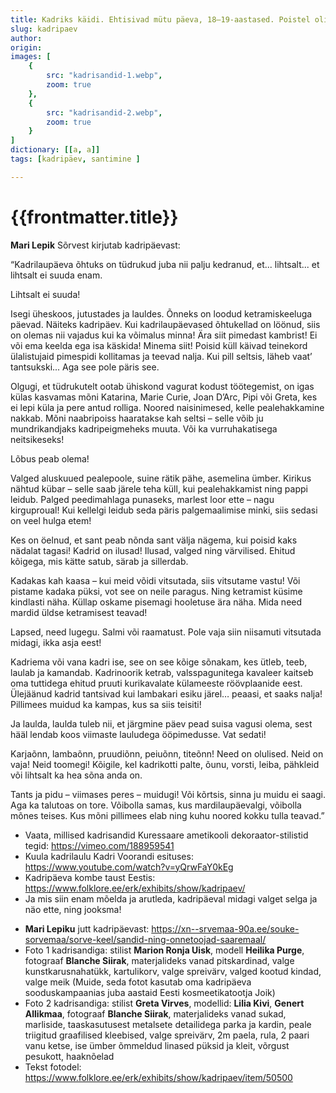 ```yaml
---
title: Kadriks käidi. Ehtisivad mütu päeva, 18–19-aastased. Poistel olid aluspüksid teiste pükste peal, suled kübara peal. Kardpaela oli, seda sai panna.
slug: kadripaev
author: 
origin:  
images: [
    {
        src: "kadrisandid-1.webp",
        zoom: true
    },
    {
        src: "kadrisandid-2.webp",
        zoom: true
    }
]
dictionary: [[a, a]]
tags: [kadripäev, santimine ]

---
```



<h1 class="story-h1">
    {{frontmatter.title}}
</h1>


**Mari Lepik** Sõrvest kirjutab kadripäevast: 

“Kadrilaupäeva õhtuks on tüdrukud juba nii palju kedranud, et... lihtsalt... et lihtsalt ei suuda enam.

Lihtsalt ei suuda!

Isegi üheskoos, jutustades ja lauldes. Õnneks on loodud ketramiskeeluga päevad. Näiteks kadripäev. Kui kadrilaupäevased õhtukellad on löönud, siis on olemas nii vajadus kui ka võimalus minna! Ära siit pimedast kambrist! Ei või ema keelda ega isa käskida! Minema siit!
Poisid küll käivad teinekord ülalistujaid pimespidi kollitamas ja teevad nalja. Kui pill seltsis, läheb vaat’ tantsukski... Aga see pole päris see.

Olgugi, et tüdrukutelt ootab ühiskond vagurat kodust töötegemist, on igas külas kasvamas mõni Katarina, Marie Curie, Joan D’Arc, Pipi või Greta, kes ei lepi küla ja pere antud rolliga. Noored naisinimesed, kelle pealehakkamine nakkab. Mõni naabripoiss haaratakse kah seltsi – selle võib ju mundrikandjaks kadripeigmeheks muuta. Või ka vurruhakatisega neitsikeseks! 

Lõbus peab olema! 

Valged aluskuued pealepoole, suine rätik pähe, asemelina ümber. Kirikus nähtud kübar – selle saab järele teha küll, kui pealehakkamist ning pappi leidub. Palged peedimahlaga punaseks, marlest loor ette – nagu kirguproual! Kui kellelgi leidub seda päris palgemaalimise minki, siis sedasi on veel hulga etem!

Kes on öelnud, et sant peab nõnda sant välja nägema, kui poisid kaks nädalat tagasi! Kadrid on ilusad! Ilusad, valged ning värvilised. Ehitud kõigega, mis kätte satub, särab ja sillerdab.

Kadakas kah kaasa – kui meid võidi vitsutada, siis vitsutame vastu! Või pistame kadaka püksi, vot see on neile paragus. Ning ketramist küsime kindlasti näha. Küllap oskame pisemagi hooletuse ära näha. Mida need mardid üldse ketramisest teavad! 

Lapsed, need lugegu. Salmi või raamatust. Pole vaja siin niisamuti vitsutada midagi, ikka asja eest!

Kadriema või vana kadri ise, see on see kõige sõnakam, kes ütleb, teeb, laulab ja kamandab. Kadrinoorik ketrab, valsspagunitega kavaleer kaitseb oma tuttidega ehitud pruuti kurikavalate külameeste röövplaanide eest. Ülejäänud kadrid tantsivad kui lambakari esiku järel… peaasi, et saaks nalja! Pillimees muidud ka kampas, kus sa siis teisiti!

Ja laulda, laulda tuleb nii, et järgmine päev pead suisa vagusi olema, sest hääl lendab koos viimaste lauludega ööpimedusse. Vat sedati!

Karjaõnn, lambaõnn, pruudiõnn, peiuõnn, titeõnn! Need on olulised. Neid on vaja! Neid toomegi! Kõigile, kel kadrikotti palte, õunu, vorsti, leiba, pähkleid või lihtsalt ka hea sõna anda on.

Tants ja pidu – viimases peres – muidugi! Või kõrtsis, sinna ju muidu ei saagi. Aga ka talutoas on tore. Võibolla samas, kus mardilaupäevalgi, võibolla mõnes teises. Kus mõni pillimees elab ning kuhu noored kokku tulla teavad.”

<!-- <story-author :author="frontmatter.author" :origin="frontmatter.origin" /> -->
<!-- <story-dictionary :terms="frontmatter.dictionary" /> -->

<details-wrapper summary="Mõtlemiseks ja arutlemiseks">

- Vaata, millised kadrisandid Kuressaare ametikooli dekoraator-stilistid tegid: https://vimeo.com/188959541
- Kuula kadrilaulu Kadri Voorandi esituses: https://www.youtube.com/watch?v=yQrwFaY0kEg
- Kadripäeva kombe taust Eestis: https://www.folklore.ee/erk/exhibits/show/kadripaev/
- Ja mis siin enam mõelda ja arutleda, kadripäeval midagi valget selga ja näo ette, ning jooksma!

</details-wrapper>


<details-wrapper summary="Allikad" class="text-sm" icon="IconSources">

- **Mari Lepiku** jutt kadripäevast: https://xn--srvemaa-90a.ee/souke-sorvemaa/sorve-keel/sandid-ning-onnetoojad-saaremaal/
- Foto 1 kadrisandiga: stilist **Marion Ronja Uisk**, modell **Heilika Purge**, fotograaf **Blanche Siirak**, materjalideks vanad pitskardinad, valge kunstkarusnahatükk, kartulikorv, valge spreivärv, valged kootud kindad, valge meik (Muide, seda fotot kasutab oma kadripäeva sooduskampaanias juba aastaid Eesti kosmeetikatootja Joik)
- Foto 2 kadrisandiga: stilist **Greta Virves**, modellid: **Lilia Kivi**, **Genert Allikmaa**, fotograaf **Blanche Siirak**, materjalideks vanad sukad, marliside, taaskasutusest metalsete detailidega parka ja kardin, peale triigitud graafilised kleebised, valge spreivärv, 2m paela, rula, 2 paari vanu ketse, ise ümber õmmeldud linased püksid ja kleit, võrgust pesukott, haaknõelad
- Tekst fotodel: https://www.folklore.ee/erk/exhibits/show/kadripaev/item/50500

</details-wrapper>

